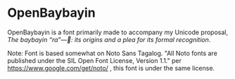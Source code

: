 # OpenBaybayin

OpenBaybayin is a font primarily made to accompany my Unicode proposal, *The baybayin “ra”—ᜍ: its origins and a plea for its formal recognition*.

Note: Font is based somewhat on Noto Sans Tagalog. "All Noto fonts are published under the SIL Open Font License, Version 1.1." per https://www.google.com/get/noto/ , this font is under the same license.
